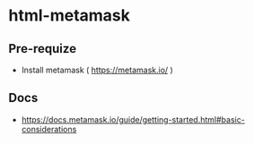 # html-metamask

## Pre-requize
  - Install metamask ( https://metamask.io/ )

## Docs
  - https://docs.metamask.io/guide/getting-started.html#basic-considerations
